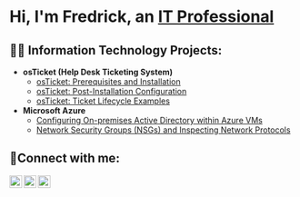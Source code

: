 <h1>Hi, I'm Fredrick, an <a href="https://linkedin.com/in/Josh">IT Professional</a></h1>

<h2>👨‍💻 Information Technology Projects:</h2>

- <b>osTicket (Help Desk Ticketing System)</b>
  - [osTicket: Prerequisites and Installation](https://github.com/Fred1293/osticket-prereqs)
  - [osTicket: Post-Installation Configuration](https://github.com/Fred1293/post-install-config)
  - [osTicket: Ticket Lifecycle Examples](https://github.com/Fred1293/ticket-lifecycle)
- <b>Microsoft Azure</b>
  - [Configuring On-premises Active Directory within Azure VMs](https://github.com/Fred1293/configure-ad)
  - [Network Security Groups (NSGs) and Inspecting Network Protocols](https://github.com/Fred1293/azure-network-protocols)

<h2>🤳Connect with me:</h2>

[<img align="left" alt="Josh | Twitter" width="22px" src="https://cdn.jsdelivr.net/npm/simple-icons@v3/icons/twitter.svg" />][twitter]
[<img align="left" alt="Josh | LinkedIn" width="22px" src="https://cdn.jsdelivr.net/npm/simple-icons@v3/icons/linkedin.svg" />][linkedin]
[<img align="left" alt="Josh | Instagram" width="22px" src="https://cdn.jsdelivr.net/npm/simple-icons@v3/icons/instagram.svg" />][instagram]

[twitter]: https://twitter.com/Josh
[instagram]: https://www.instagram.com/Josh
[linkedin]: https://linkedin.com/in/Josh
